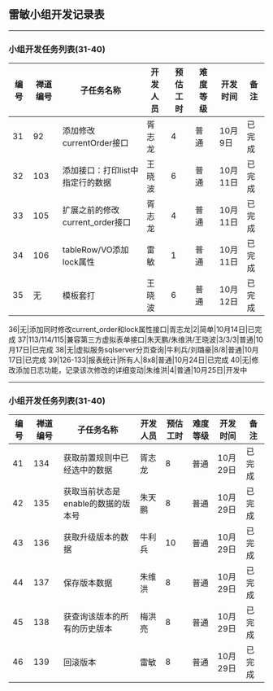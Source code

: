 ## 雷敏小组开发记录表
--- 

### 小组开发任务列表(31-40)
编号|禅道编号|子任务名称|开发人员|预估工时|难度等级|开发时间|备注
---|---|---|---|---|---|---|---
31|92|添加修改currentOrder接口|胥志龙|4|普通|10月9日|已完成
32|103|添加接口：打印list中指定行的数据|王晓波|6|普通|10月11日|已完成
33|105|扩展之前的修改current_order接口|胥志龙|4|普通|10月11日|已完成
34|106|tableRow/VO添加lock属性|雷敏|1|普通|10月11日|已完成
35|无|模板套打|王晓波|6|普通|10月12日|已完成

36|无|添加同时修改current_order和lock属性接口|胥志龙|2|简单|10月14日|已完成
37|113/114/115|兼容第三方虚拟表单接口|朱天鹏/朱维洪/王晓波|3/3/3|普通|10月17日|已完成
38|无|虚拟服务sqlserver分页查询|牛利兵/刘璐豪|8/8|普通|10月17日|已完成
39|126-133|报表统计|所有人|8x8|普通|10月24日|已完成
40|无|修改添加日志功能，记录该次修改的详细变动|朱维洪|4|普通|10月25日|开发中 

---
### 小组开发任务列表(31-40)
编号|禅道编号|子任务名称|开发人员|预估工时|难度等级|开发时间|备注
---|---|---|---|---|---|---|---
41|134|获取前置规则中已经选中的数据|胥志龙|8|普通|10月29日|已完成
42|135|获取当前状态是enable的数据的版本号|朱天鹏|8|普通|10月29日|已完成
43|136|获取升级版本的数据|牛利兵|10|普通|10月29日|已完成
44|137|保存版本数据|朱维洪|8|普通|10月29日|已完成
45|138|获查询该版本的所有的历史版本|梅洪亮|8|普通|10月29日|已完成
46|139|回滚版本|雷敏|8|普通|10月29日|已完成




